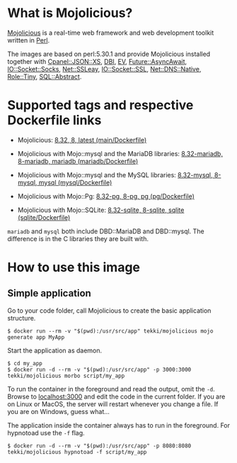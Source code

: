 <!-- this file is generated via docker-builder/generate.pl, do not edit it directly -->

# What is Mojolicious?

[Mojolicious](https://mojolicious.org) is a real-time web framework and web development toolkit written in [Perl](https://www.perl.org).


The images are based on perl:5.30.1 and provide Mojolicious installed together with
[Cpanel::JSON::XS](https://metacpan.org/pod/Cpanel::JSON::XS),
[DBI](https://metacpan.org/pod/DBI),
[EV](https://metacpan.org/pod/EV),
[Future::AsyncAwait](https://metacpan.org/pod/Future::AsyncAwait),
[IO::Socket::Socks](https://metacpan.org/pod/IO::Socket::Socks),
[Net::SSLeay](https://metacpan.org/pod/Net::SSLeay),
[IO::Socket::SSL](https://metacpan.org/pod/IO::Socket::SSL),
[Net::DNS::Native](https://metacpan.org/pod/Net::DNS::Native),
[Role::Tiny](https://metacpan.org/pod/Role::Tiny),
[SQL::Abstract](https://metacpan.org/pod/SQL::Abstract).

# Supported tags and respective Dockerfile links

* Mojolicious: [8.32, 8, latest (main/Dockerfile)](https://github.com/Tekki/docker-mojolicious/blob/master/main/Dockerfile)

* Mojolicious with Mojo::mysql and the MariaDB libraries: [8.32-mariadb, 8-mariadb, mariadb (mariadb/Dockerfile)](https://github.com/Tekki/docker-mojolicious/blob/master/mariadb/Dockerfile)

* Mojolicious with Mojo::mysql and the MySQL libraries: [8.32-mysql, 8-mysql, mysql (mysql/Dockerfile)](https://github.com/Tekki/docker-mojolicious/blob/master/mysql/Dockerfile)

* Mojolicious with Mojo::Pg: [8.32-pg, 8-pg, pg (pg/Dockerfile)](https://github.com/Tekki/docker-mojolicious/blob/master/pg/Dockerfile)

* Mojolicious with Mojo::SQLite: [8.32-sqlite, 8-sqlite, sqlite (sqlite/Dockerfile)](https://github.com/Tekki/docker-mojolicious/blob/master/sqlite/Dockerfile)

`mariadb` and `mysql` both include DBD::MariaDB and DBD::mysql. The difference is
in the C libraries they are built with.

# How to use this image

## Simple application

Go to your code folder, call Mojolicious to create the basic application structure.

    $ docker run --rm -v "$(pwd):/usr/src/app" tekki/mojolicious mojo generate app MyApp

Start the application as daemon.

    $ cd my_app
    $ docker run -d --rm -v "$(pwd):/usr/src/app" -p 3000:3000 tekki/mojolicious morbo script/my_app

To run the container in the foreground and read the output, omit the `-d`.
Browse to [localhost:3000](http://localhost:3000) and edit the code in the current folder.
If you are on Linux or MacOS, the server will restart whenever you change a file.
If you are on Windows, guess what...

The application inside the container always has to run in the foreground. For hypnotoad use the `-f` flag.

    $ docker run -d --rm -v "$(pwd):/usr/src/app" -p 8080:8080 tekki/mojolicious hypnotoad -f script/my_app
